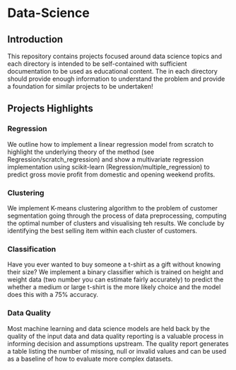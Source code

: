 # Data-Science
## Introduction
This repository contains projects focused around data science topics and each directory is intended to be self-contained with sufficient documentation to be used as educational content. The <readme> in each directory should provide enough information to understand the problem and provide a foundation for similar projects to be undertaken!

## Projects Highlights
### Regression
We outline how to implement a linear regression model from scratch to highlight the underlying theory of the method (see Regression/scratch_regression) and show a multivariate regression implementation using scikit-learn (Regression/multiple_regression) to predict gross movie profit from domestic and opening weekend profits.

### Clustering
We implement K-means clustering algorithm to the problem of customer segmentation going through the process of data preprocessing, computing the optimal number of clusters and visualising teh results. We conclude by identifying the best selling item within each cluster of customers.

### Classification
Have you ever wanted to buy someone a t-shirt as a gift without knowing their size? We implement a binary classifier which is trained on height and weight data (two number you can estimate fairly accurately) to predict the whether a medium or large t-shirt is the more likely choice and the model does this with a 75% accuracy.

### Data Quality
Most machine learning and data science models are held back by the quality of the input data and data quality reporting is a valuable process in informing decision and assumptions upstream. The quality report generates a table listing the number of missing, null or invalid values and can be used as a baseline of how to evaluate more complex datasets.
